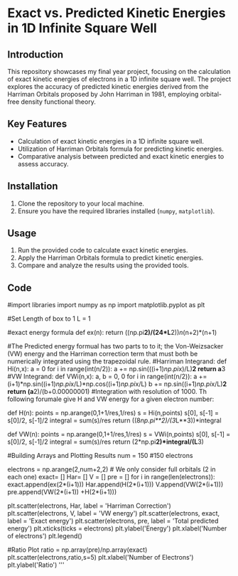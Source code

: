 # Exact vs. Predicted Kinetic Energies in 1D Infinite Square Well
## Introduction
This repository showcases my final year project, focusing on the calculation of exact kinetic energies of electrons in a 1D infinite square well. The project explores the accuracy of predicted kinetic energies derived from the Harriman Orbitals proposed by John Harriman in 1981, employing orbital-free density functional theory.
## Key Features
- Calculation of exact kinetic energies in a 1D infinite square well.
- Utilization of Harriman Orbitals formula for predicting kinetic energies.
- Comparative analysis between predicted and exact kinetic energies to assess accuracy.

## Installation
1. Clone the repository to your local machine.
2. Ensure you have the required libraries installed (`numpy`, `matplotlib`).

## Usage
1. Run the provided code to calculate exact kinetic energies.
2. Apply the Harriman Orbitals formula to predict kinetic energies.
3. Compare and analyze the results using the provided tools.

## Code

#import libraries
import numpy as np
import matplotlib.pyplot as plt

#Set Length of box to 1
L = 1

#exact energy formula
def ex(n):
    return ((np.pi**2)/(24*L**2))*n*(n+2)*(n+1)

#The Predicted energy formual has two parts to to it; the Von-Weizsacker (VW) energy and the Harriman correction term that must both be numerically integrated using the trapezoidal rule.
#Harriman Integrand:
def Hi(n,x):
    a = 0
    for i in range(int(n/2)):
        a += np.sin(((i+1)*np.pi*x)/L)**2
    return a**3
#VW Integrand:
def VWi(n,x):
    a, b = 0, 0
    for i in range(int(n/2)):
        a += (i+1)*np.sin((i+1)*np.pi*x/L)*np.cos((i+1)*np.pi*x/L)
        b += np.sin((i+1)*np.pi*x/L)**2
    return (a**2)/(b+0.00000001)
#Integration with resolution of 1000. Th following forumale give H and VW energy for a given electron number:

def H(n):
    points = np.arange(0,1+1/res,1/res)
    s = Hi(n,points)
    s[0], s[-1] = s[0]/2, s[-1]/2
    integral = sum(s)/res
    return ((8*np.pi**2)/(3*L**3))*integral
    
def VW(n):
    points = np.arange(0,1+1/res,1/res)
    s = VWi(n,points)
    s[0], s[-1] = s[0]/2, s[-1]/2
    integral = sum(s)/res
    return (2*np.pi**2)*integral/(L**3)

#Building Arrays and Plotting Results
num = 150 #150 electrons

electrons = np.arange(2,num+2,2) # We only consider full orbitals (2 in each one)
exact= []
Har= []
V = []
pre = []
for i in range(len(electrons)):
    exact.append(ex(2*(i+1)))
    Har.append(H(2*(i+1)))
    V.append(VW(2*(i+1)))
    pre.append(VW(2*(i+1)) +H(2*(i+1)))

plt.scatter(electrons, Har, label = 'Harriman Correction')
plt.scatter(electrons, V, label = 'VW energy')
plt.scatter(electrons, exact, label = 'Exact energy')
plt.scatter(electrons, pre, label = 'Total predicted energy')
plt.xticks(ticks = electrons)
plt.ylabel('Energy')
plt.xlabel('Number of electrons')
plt.legend()

#Ratio Plot
ratio = np.array(pre)/np.array(exact)
plt.scatter(electrons,ratio,s=5)
plt.xlabel('Number of Electrons')
plt.ylabel('Ratio')
'''
